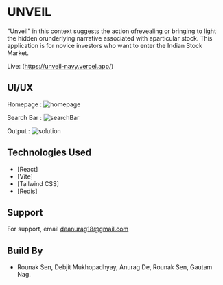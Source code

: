 
# UNVEIL
"Unveil" in this context suggests the action ofrevealing or bringing to light the hidden orunderlying narrative associated with aparticular stock. This application is for novice investors who want to enter the Indian Stock Market. 

Live: (https://unveil-navy.vercel.app/)

## UI/UX
Homepage : ![homepage](https://github.com/deanurag/Unveil/assets/20355473/9c92d21f-5454-4f09-85ac-fed3138a1c36)


Search Bar : ![searchBar](https://github.com/deanurag/Unveil/assets/20355473/654734f0-f729-44fd-981d-b0c5d549f56c)

Output : ![solution](https://github.com/deanurag/Unveil/assets/20355473/f3a86588-28e8-434a-aea2-1adb3354a331)


## Technologies Used

- [React]
- [Vite]
- [Tailwind CSS]
- [Redis]

## Support
For support, email deanurag18@gmail.com 

## Build By
- Rounak Sen, Debjit Mukhopadhyay, Anurag De, Rounak Sen, Gautam Nag.